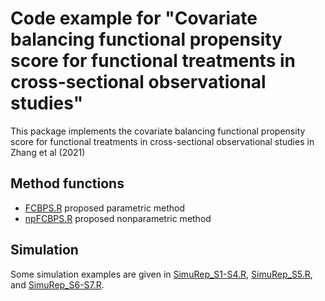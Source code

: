# Code example for "Covariate balancing functional propensity score for functional treatments in cross-sectional observational studies"

This package implements the covariate balancing functional propensity score for functional treatments in cross-sectional observational studies in Zhang et al (2021)

## Method functions

- [FCBPS.R](https://github.com/marcoxue814/simu_fpsw/blob/master/FCBPS.R) proposed parametric method
- [npFCBPS.R](https://github.com/marcoxue814/simu_fpsw/blob/master/npFCBPS.R) proposed nonparametric method

## Simulation

Some simulation examples are given in [SimuRep_S1-S4.R](https://github.com/marcoxue814/simu_fpsw/blob/master/SimuRep_S1-S4.R), [SimuRep_S5.R](https://github.com/marcoxue814/simu_fpsw/blob/master/SimuRep_S5.R), and [SimuRep_S6-S7.R](https://github.com/marcoxue814/simu_fpsw/blob/master/SimuRep_S6-S7.R).
